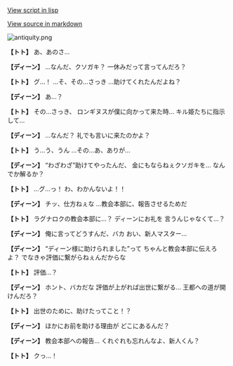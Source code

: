 [View script in lisp](../scripts/1340101.txt)

[View source in markdown](1340101.md)

![antiquity.png](../images/backgrounds/antiquity.png)

**【トト】**
あ、あのさ…

**【ディーン】**
…なんだ、クソガキ？
一休みだって言ってんだろ？

**【トト】**
グ…！
…そ、その…さっき
…助けてくれたんだよね？

**【ディーン】**
あ…？

**【トト】**
その…さっき、
ロンギヌスが僕に向かって来た時…
キル姫たちに指示して…

**【ディーン】**
…なんだ？
礼でも言いに来たのかよ？

**【トト】**
う…う、うん
…その…あ、ありが…

**【ディーン】**
“わざわざ”助けてやったんだ、
金にもならねぇクソガキを…
なんでか解るか？

**【トト】**
…グ…っ！
わ、わかんないよ！！

**【ディーン】**
チッ、仕方ねぇな
…教会本部に、報告させるためだ

**【トト】**
ラグナロクの教会本部に…？
ディーンにお礼を
言うんじゃなくて…？

**【ディーン】**
俺に言ってどうすんだ、バカ
おい、新人マスター…

**【ディーン】**
“ディーン様に助けられました”って
ちゃんと教会本部に伝えろよ？
でなきゃ評価に繋がらねぇんだからな

**【トト】**
評価…？

**【ディーン】**
ホント、バカだな
評価が上がれば出世に繋がる…
王都への道が開けんだろ？

**【トト】**
出世のために、助けたってこと！？

**【ディーン】**
ほかにお前を助ける理由が
どこにあるんだ？

**【ディーン】**
教会本部への報告…
くれぐれも忘れんなよ、新人くん？

**【トト】**
クっ…！